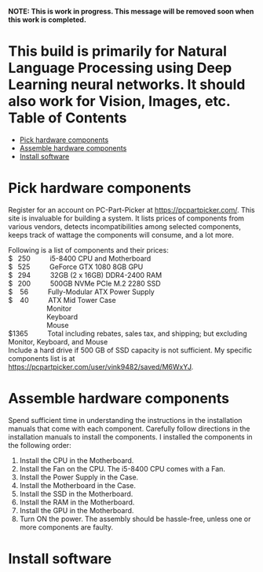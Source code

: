 **NOTE: This is work in progress. This message will be removed soon when this work is completed.**  

This build is primarily for Natural Language Processing using Deep Learning neural networks. It should also work for Vision, Images, etc.    
Table of Contents
=================

   * [Pick hardware components]()
   * [Assemble hardware components]()
   * [Install software]()

# Pick hardware components
Register for an account on PC-Part-Picker at https://pcpartpicker.com/. This site is invaluable for building a system. It lists prices of components from various vendors, detects incompatibilities among selected components, keeps track of wattage the components will consume, and a lot more.  

Following is a list of components and their prices:   
$ &thinsp; 250 &emsp; &emsp; i5-8400 CPU and Motherboard   
$ &thinsp; 525 &emsp; &emsp; GeForce GTX 1080 8GB GPU   
$ &thinsp; 294 &emsp; &emsp; 32GB (2 x 16GB) DDR4-2400 RAM   
$ &thinsp; 200 &emsp; &emsp; 500GB NVMe PCIe M.2 2280 SSD   
$ &ensp; 56 &emsp; &emsp; Fully-Modular ATX Power Supply   
$ &ensp; 40 &emsp; &emsp; ATX Mid Tower Case   
&emsp; &emsp; &emsp;  &emsp; &thinsp;  Monitor   
&emsp; &emsp; &emsp;  &emsp; &thinsp;  Keyboard   
&emsp; &emsp; &emsp;  &emsp; &thinsp;  Mouse   
$1365 &emsp; &emsp; Total including rebates, sales tax, and shipping; but excluding Monitor, Keyboard, and Mouse  
Include a hard drive if 500 GB of SSD capacity is not sufficient. My specific components list is at <https://pcpartpicker.com/user/vink9482/saved/M6WxYJ>.   
# Assemble hardware components
Spend sufficient time in understanding the instructions in the installation manuals that come with each component. Carefully follow directions in the installation manuals to install the components. I installed the components in the following order:   
1. Install the CPU in the Motherboard.
1. Install the Fan on the CPU. The i5-8400 CPU comes with a Fan.
1. Install the Power Supply in the Case.
1. Install the Motherboard in the Case. 
1. Install the SSD in the Motherboard.
1. Install the RAM in the Motherboard.
1. Install the GPU in the Motherboard.
2. Turn ON the power.
The assembly should be hassle-free, unless one or more components are faulty.
# Install software
 
